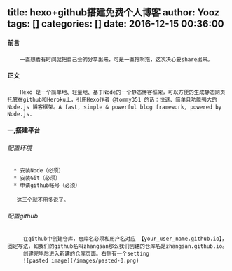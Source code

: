 title: hexo+github搭建免费个人博客
author: Yooz
tags: []
categories: []
date: 2016-12-15 00:36:00
---
#### 前言
        一直想着有时间就把自己会的分享出来，可是一直拖啊拖，这次决心要share出来。
        
#### 正文
        Hexo 是一个简单地、轻量地、基于Node的一个静态博客框架，可以方便的生成静态网页托管在github和Heroku上，引用Hexo作者 @tommy351 的话：快速、简单且功能强大的 Node.js 博客框架。A fast, simple & powerful blog framework, powered by Node.js.


#### 一,搭建平台
###### 配置环境
      * 安装Node（必须）
      * 安装Git（必须）
      * 申请github帐号（必须）
 
       这三个就不用多说了。
 ###### 配置github
         在github中创建仓库，仓库名必须和用户名对应 【your_user_name.github.io】，固定写法，如我们的github名叫zhangsan那么我们创建的仓库名是zhangsan.github.io。
         创建完毕后进入新建的仓库页面。右侧有一个setting
         ![pasted image](/images/pasted-0.png)